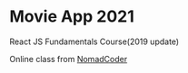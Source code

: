 # Movie App 2021

React JS Fundamentals Course(2019 update)

Online class from [NomadCoder](https://nomadcoders.co/)
